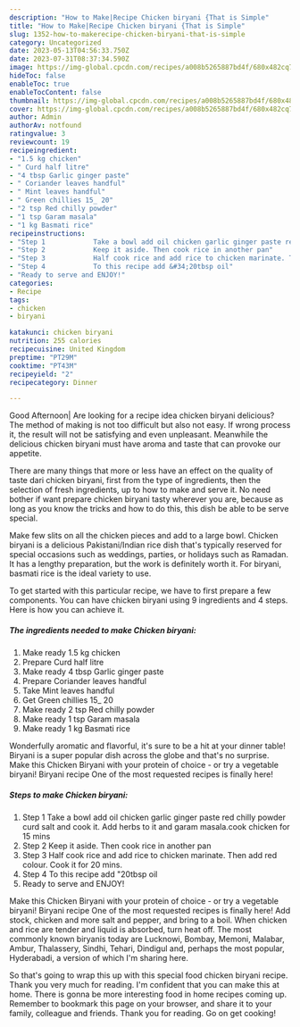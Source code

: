 ```yaml
---
description: "How to Make|Recipe Chicken biryani {That is Simple"
title: "How to Make|Recipe Chicken biryani {That is Simple"
slug: 1352-how-to-makerecipe-chicken-biryani-that-is-simple
category: Uncategorized
date: 2023-05-13T04:56:33.750Z
date: 2023-07-31T08:37:34.590Z
image: https://img-global.cpcdn.com/recipes/a008b5265887bd4f/680x482cq70/chicken-biryani-recipe-main-photo.jpg
hideToc: false
enableToc: true
enableTocContent: false
thumbnail: https://img-global.cpcdn.com/recipes/a008b5265887bd4f/680x482cq70/chicken-biryani-recipe-main-photo.jpg
cover: https://img-global.cpcdn.com/recipes/a008b5265887bd4f/680x482cq70/chicken-biryani-recipe-main-photo.jpg
author: Admin
authorAv: notfound
ratingvalue: 3
reviewcount: 19
recipeingredient:
- "1.5 kg chicken"
- " Curd half litre"
- "4 tbsp Garlic ginger paste"
- " Coriander leaves handful"
- " Mint leaves handful"
- " Green chillies 15_ 20"
- "2 tsp Red chilly powder"
- "1 tsp Garam masala"
- "1 kg Basmati rice"
recipeinstructions:
- "Step 1            Take a bowl add oil chicken garlic ginger paste red chilly powder curd salt and cook it. Add herbs to it and garam masala.cook chicken for 15 mins"
- "Step 2            Keep it aside. Then cook rice in another pan"
- "Step 3            Half cook rice and add rice to chicken marinate. Then add red colour. Cook it for 20 mins."
- "Step 4            To this recipe add &#34;20tbsp oil"
- "Ready to serve and ENJOY!"
categories:
- Recipe
tags:
- chicken
- biryani

katakunci: chicken biryani 
nutrition: 255 calories
recipecuisine: United Kingdom
preptime: "PT29M"
cooktime: "PT43M"
recipeyield: "2"
recipecategory: Dinner

---
```



Good Afternoon| Are looking for a recipe idea chicken biryani delicious? The method of making is not too difficult but also not easy. If wrong process it, the result will not be satisfying and even unpleasant. Meanwhile the delicious chicken biryani must have aroma and taste that can provoke our appetite.






There are many things that more or less have an effect on the quality of taste dari chicken biryani, first from the type of ingredients, then the selection of fresh ingredients, up to how to make and serve it. No need bother if want prepare chicken biryani tasty wherever you are, because as long as you know the tricks and how to do this, this dish be able to be serve  special.


Make few slits on all the chicken pieces and add to a large bowl. Chicken biryani is a delicious Pakistani/Indian rice dish that&#39;s typically reserved for special occasions such as weddings, parties, or holidays such as Ramadan. It has a lengthy preparation, but the work is definitely worth it. For biryani, basmati rice is the ideal variety to use.


To get started with this particular recipe, we have to first prepare a few components. You can have chicken biryani using 9 ingredients and 4 steps. Here is how you can achieve it.

<!--inarticleads1-->

##### The ingredients needed to make Chicken biryani:

1. Make ready 1.5 kg chicken
1. Prepare  Curd half litre
1. Make ready 4 tbsp Garlic ginger paste
1. Prepare  Coriander leaves handful
1. Take  Mint leaves handful
1. Get  Green chillies 15_ 20
1. Make ready 2 tsp Red chilly powder
1. Make ready 1 tsp Garam masala
1. Make ready 1 kg Basmati rice


Wonderfully aromatic and flavorful, it&#39;s sure to be a hit at your dinner table! Biryani is a super popular dish across the globe and that&#39;s no surprise. Make this Chicken Biryani with your protein of choice - or try a vegetable biryani! Biryani recipe One of the most requested recipes is finally here! 

<!--inarticleads2-->

##### Steps to make Chicken biryani:

1. Step 1            Take a bowl add oil chicken garlic ginger paste red chilly powder curd salt and cook it. Add herbs to it and garam masala.cook chicken for 15 mins
1. Step 2            Keep it aside. Then cook rice in another pan
1. Step 3            Half cook rice and add rice to chicken marinate. Then add red colour. Cook it for 20 mins.
1. Step 4            To this recipe add &#34;20tbsp oil
1. Ready to serve and ENJOY!

Make this Chicken Biryani with your protein of choice - or try a vegetable biryani! Biryani recipe One of the most requested recipes is finally here! Add stock, chicken and more salt and pepper, and bring to a boil. When chicken and rice are tender and liquid is absorbed, turn heat off. The most commonly known biryanis today are Lucknowi, Bombay, Memoni, Malabar, Ambur, Thalassery, Sindhi, Tehari, Dindigul and, perhaps the most popular, Hyderabadi, a version of which I&#39;m sharing here. 

So that's going to wrap this up with this special food chicken biryani recipe. Thank you very much for reading. I'm confident that you can make this at home. There is gonna be more interesting food in home recipes coming up. Remember to bookmark this page on your browser, and share it to your family, colleague and friends. Thank you for reading. Go on get cooking!
